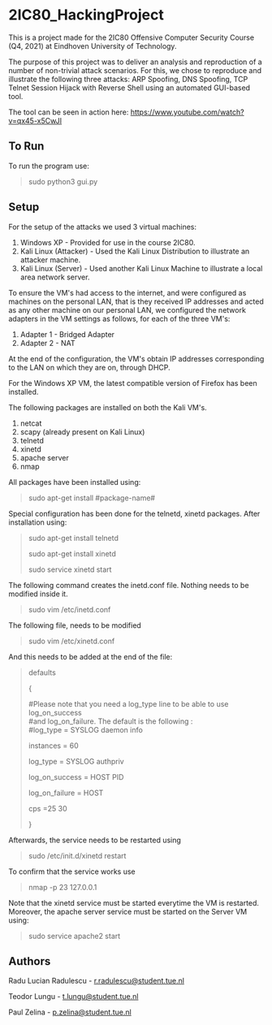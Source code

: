
# 2IC80_HackingProject

This is a project made for the 2IC80 Offensive Computer Security Course (Q4, 2021) at Eindhoven University of Technology.

The purpose of this project was to deliver an analysis and reproduction of a number of non-trivial attack scenarios. For this, we chose to reproduce and illustrate the following three attacks: ARP Spoofing, DNS Spoofing, TCP Telnet Session Hijack with Reverse Shell using an automated GUI-based tool.

The tool can be seen in action here:  https://www.youtube.com/watch?v=qx45-x5CwJI

## To Run
To run the program use:

> sudo python3 gui.py

## Setup

For the setup of the attacks we used 3 virtual machines:

 1. Windows XP - Provided for use in the course 2IC80.
 2. Kali Linux (Attacker) - Used the Kali Linux Distribution to illustrate an attacker machine.
 3. Kali Linux (Server) - Used another Kali Linux Machine to illustrate a local area network server.

To ensure the VM's had access to the internet, and were configured as machines on the personal LAN, that is they received IP addresses and acted as any other machine on our personal LAN, we configured the network adapters in the VM settings as follows, for each of the three VM's:

 1. Adapter 1 - Bridged Adapter
 2. Adapter 2 - NAT

At the end of the configuration, the VM's obtain IP addresses corresponding to the LAN on which they are on, through DHCP.

For the Windows XP VM, the latest compatible version of Firefox has been installed.

The following packages are installed on both the Kali VM's.

 1. netcat
 2. scapy (already present on Kali Linux)
 3. telnetd
 4. xinetd
 5. apache server
 6. nmap

All packages have been installed using: 
> sudo apt-get install #package-name#

Special configuration has been done for the telnetd, xinetd packages. After installation using:

> sudo apt-get install telnetd
> 
> sudo apt-get install xinetd
> 
> sudo service xinetd start

The following command creates the inetd.conf file. Nothing needs to be modified inside it.

> sudo vim /etc/inetd.conf

The following file, needs to be modified

> sudo vim /etc/xinetd.conf

And this needs to be added at the end of the file:

>  defaults   
>  
>  {  
>  
> #Please note that you need a log_type line to be able to use log_on_success  
> #and log_on_failure. The default is the following :  
> #log_type = SYSLOG daemon info  
> 
>  instances = 60  
>  
>   log_type = SYSLOG authpriv 
>   
>   log_on_success = HOST PID 
>   
>   log_on_failure = HOST   
>       
> cps =25 30  
> 
>   }

Afterwards, the service needs to be restarted using

> sudo /etc/init.d/xinetd restart

To confirm that the service works use

> nmap -p 23 127.0.0.1

Note that the xinetd service must be started everytime the VM is restarted. Moreover, the apache server service must be started on the Server VM using:

> sudo service apache2 start

## Authors
Radu Lucian Radulescu - r.radulescu@student.tue.nl

Teodor Lungu - t.lungu@student.tue.nl

Paul Zelina - p.zelina@student.tue.nl



